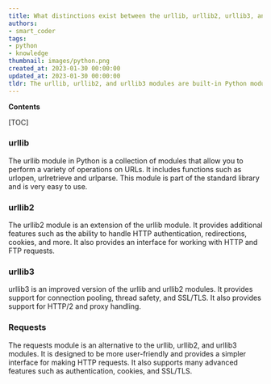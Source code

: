 ```yaml
---
title: What distinctions exist between the urllib, urllib2, urllib3, and requests modules?
authors:
- smart_coder
tags:
- python
- knowledge
thumbnail: images/python.png
created_at: 2023-01-30 00:00:00
updated_at: 2023-01-30 00:00:00
tldr: The urllib, urllib2, and urllib3 modules are built-in Python modules for handling HTTP requests, while the requests module is an external library for making HTTP requests easier to handle.
---
```


**Contents**

[TOC]

### urllib

The urllib module in Python is a collection of modules that allow you to perform a variety of operations on URLs. It includes functions such as urlopen, urlretrieve and urlparse. This module is part of the standard library and is very easy to use.

### urllib2

The urllib2 module is an extension of the urllib module. It provides additional features such as the ability to handle HTTP authentication, redirections, cookies, and more. It also provides an interface for working with HTTP and FTP requests.

### urllib3

urllib3 is an improved version of the urllib and urllib2 modules. It provides support for connection pooling, thread safety, and SSL/TLS. It also provides support for HTTP/2 and proxy handling.

### Requests

The requests module is an alternative to the urllib, urllib2, and urllib3 modules. It is designed to be more user-friendly and provides a simpler interface for making HTTP requests. It also supports many advanced features such as authentication, cookies, and SSL/TLS.
